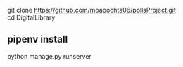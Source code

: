 git clone https://github.com/moapochta06/pollsProject.git  
cd DigitalLibrary 
## pipenv install  
python manage.py runserver
